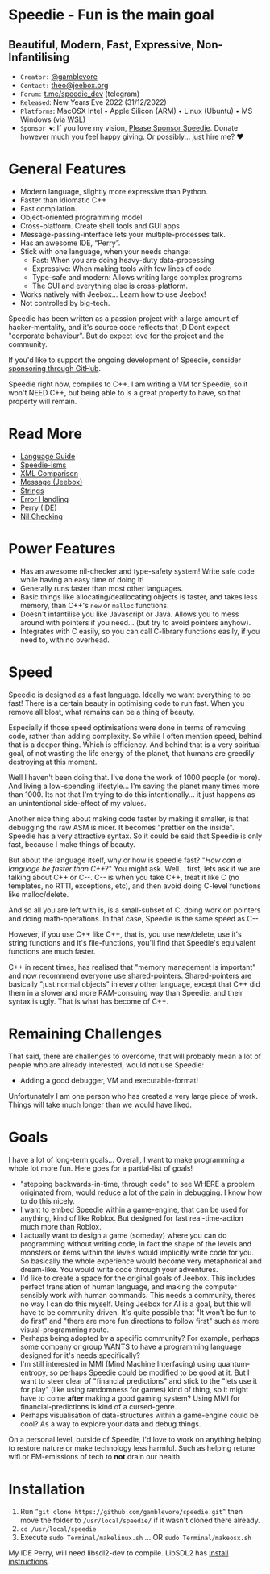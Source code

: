 
# Speedie - Fun is the main goal #
## Beautiful, Modern, Fast, Expressive, Non-Infantilising ##

* `Creator:` [@gamblevore](http://github.com/gamblevore/)
* `Contact:` [theo@jeebox.org](mailto:theo@jeebox.org)
* `Forum:` [t.me/speedie_dev](http://t.me/speedie_dev) (telegram)
* `Released`: New Years Eve 2022  (31/12/2022)
* `Platforms`: MacOSX Intel • Apple Silicon (ARM) • Linux (Ubuntu) • MS Windows (via [WSL](https://learn.microsoft.com/en-us/windows/wsl/install))
* `Sponsor ❤️`: If you love my vision, [Please Sponsor Speedie](https://github.com/sponsors/gamblevore). Donate however much you feel happy giving. Or possibly... just hire me? ❤️


# General Features #
* Modern language, slightly more expressive than Python.
* Faster than idiomatic C++
* Fast compilation.
* Object-oriented programming model
* Cross-platform. Create shell tools and GUI apps
* Message-passing-interface lets your multiple-processes talk.
* Has an awesome IDE, “Perry”.
* Stick with one language, when your needs change:
    * Fast: When you are doing heavy-duty data-processing
    * Expressive: When making tools with few lines of code
    * Type-safe and modern: Allows writing large complex programs
    * The GUI and everything else is cross-platform.
* Works natively with Jeebox... Learn how to use Jeebox!
* Not controlled by big-tech.

Speedie has been written as a passion project with a large amount of hacker-mentality, and it's source code reflects that ;D Dont expect "corporate behaviour". But do expect love for the project and the community.

If you'd like to support the ongoing development of Speedie, consider [sponsoring through GitHub](https://github.com/sponsors/gamblevore).

Speedie right now, compiles to C++. I am writing a VM for Speedie, so it won't NEED C++, but being able to is a great property to have, so that property will remain.

# Read More #
* [Language Guide](Documentation/LanguageGuide.md)
* [Speedie-isms](Documentation/isms.md)
* [XML Comparison](Documentation/xml.md)
* [Message (Jeebox)](Documentation/Message.md)
* [Strings](Documentation/Strings.md)
* [Error Handling](Documentation/Errors.md)
* [Perry (IDE)](Documentation/Perry.md)
* [Nil Checking](Documentation/Nil.md)



# Power Features #
* Has an awesome nil-checker and type-safety system! Write safe code while having an easy time of doing it!
* Generally runs faster than most other languages.
* Basic things like allocating/deallocating objects is faster, and takes less memory, than C++'s `new` or `malloc` functions.
* Doesn't infantilise you like Javascript or Java. Allows you to mess around with pointers if you need... (but try to avoid pointers anyhow).
* Integrates with C easily, so you can call C-library functions easily, if you need to, with no overhead.


# Speed #
Speedie is designed as a fast language. Ideally we want everything to be fast! There is a certain beauty in optimising code to run fast. When you remove all bloat, what remains can be a thing of beauty. 

Especially if those speed optimisations were done in terms of removing code, rather than adding complexity. So while I often mention speed, behind that is a deeper thing. Which is efficiency. And behind that is a very spiritual goal, of not wasting the life energy of the planet, that humans are greedily destroying at this moment.

Well I haven't been doing that. I've done the work of 1000 people (or more). And living a low-spending lifestyle... I'm saving the planet many times more than 1000. Its not that I'm trying to do this intentionally... it just happens as an unintentional side-effect of my values.

Another nice thing about making code faster by making it smaller, is that debugging the raw ASM is nicer. It becomes "prettier on the inside". Speedie has a very attractive syntax. So it could be said that Speedie is only fast, because I make things of beauty.

But about the language itself, why or how is speedie fast? "_How can a language be faster than C++_?" You might ask. Well... first, lets ask if we are talking about C++ or C--. C-- is when you take C++, treat it like C (no templates, no RTTI, exceptions, etc), and then avoid doing C-level functions like malloc/delete.

And so all you are left with is, is a small-subset of C, doing work on pointers and doing math-operations. In that case, Speedie is the same speed as C--.

However, if you use C++ like C++, that is, you use new/delete, use it's string functions and it's file-functions, you'll find that Speedie's equivalent functions are much faster.

C++ in recent times, has realised that "memory management is important" and now recommend everyone use shared-pointers. Shared-pointers are basically "just normal objects" in every other language, except that C++ did them in a slower and more RAM-consuing way than Speedie, and their syntax is ugly. That is what has become of C++.
	

# Remaining Challenges #

That said, there are challenges to overcome, that will probably mean a lot of people who are already interested, would not use Speedie:

* Adding a good debugger, VM and executable-format!

Unfortunately I am one person who has created a very large piece of work. Things will take much longer than we would have liked.


# Goals #
I have a lot of long-term goals... Overall, I want to make programming a whole lot more fun. Here goes for a partial-list of goals!

* "stepping backwards-in-time, through code" to see WHERE a problem originated from, would reduce a lot of the pain in debugging. I know how to do this nicely.
* I want to embed Speedie within a game-engine, that can be used for anything, kind of like Roblox. But designed for fast real-time-action much more than Roblox.
* I actually want to design a game (someday) where you can do programming without writing code, in fact the shape of the levels and monsters or items within the levels would implicitly write code for you. So basically the whole experience would become very metaphorical and dream-like. You would write code through your adventures.
* I'd like to create a space for the original goals of Jeebox. This includes perfect translation of human language, and making the computer sensibly work with human commands. This needs a community, theres no way I can do this myself. Using Jeebox for AI is a goal, but this will have to be community driven. It's quite possible that "It won't be fun to do first" and "there are more fun directions to follow first" such as more visual-programming route.
* Perhaps being adopted by a specific community? For example, perhaps some company or group WANTS to have a programming language designed for it's needs specifically?
* I'm still interested in MMI (Mind Machine Interfacing) using quantum-entropy, so perhaps Speedie could be modified to be good at it. But I want to steer clear of "financial predictions" and stick to the "lets use it for play" (like using randomness for games) kind of thing, so it might have to come **after** making a good gaming system? Using MMI for financial-predictions is kind of a cursed-genre.
* Perhaps visualisation of data-structures within a game-engine could be cool? As a way to explore your data and debug things.

On a personal level, outside of Speedie, I'd love to work on anything helping to restore nature or make technology less harmful. Such as helping retune wifi or EM-emissions of tech to **not** drain our health.



# Installation #

1. Run "`git clone https://github.com/gamblevore/speedie.git`" then move the folder to `/usr/local/speedie/` if it wasn't cloned there already.
2. `cd /usr/local/speedie`
3. Execute `sudo Terminal/makelinux.sh` ... OR `sudo Terminal/makeosx.sh`

My IDE Perry, will need libsdl2-dev to compile. LibSDL2 has [install instructions](https://wiki.libsdl.org/SDL2/Installation).



